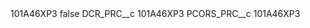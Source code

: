 <?xml version="1.0" encoding="UTF-8"?>
<CustomMetadata xmlns="http://soap.sforce.com/2006/04/metadata" xmlns:xsi="http://www.w3.org/2001/XMLSchema-instance" xmlns:xsd="http://www.w3.org/2001/XMLSchema">
    <label>101A46XP3</label>
    <protected>false</protected>
    <values>
        <field>DCR_PRC__c</field>
        <value xsi:type="xsd:string">101A46XP3</value>
    </values>
    <values>
        <field>PCORS_PRC__c</field>
        <value xsi:type="xsd:string">101A46XP3</value>
    </values>
</CustomMetadata>
